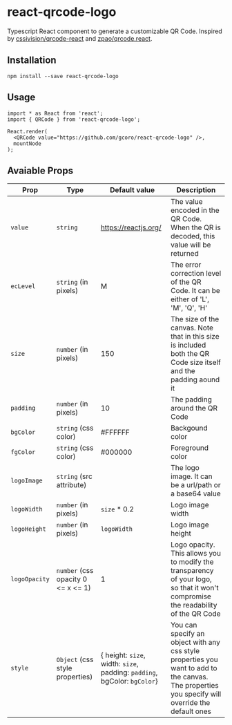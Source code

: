 # react-qrcode-logo
Typescript React component to generate a customizable QR Code. Inspired by [cssivision/qrcode-react](https://github.com/cssivision/qrcode-react) and [zpao/qrcode.react](https://github.com/zpao/qrcode.react).

## Installation

```
npm install --save react-qrcode-logo
```
## Usage 

```
import * as React from 'react';
import { QRCode } from 'react-qrcode-logo';

React.render(
  <QRCode value="https://github.com/gcoro/react-qrcode-logo" />,
  mountNode
);
```

## Avaiable Props
| Prop        | Type                                  | Default value        | Description    |
| ------------|---------------------------------------| ---------------------|-----|
| `value`       | `string`                                | https://reactjs.org/ | The value encoded in the QR Code. When the QR is decoded, this value will be returned |
| `ecLevel`        | `string` (in pixels)                    |   M              | The error correction level of the QR Code. It can be either of 'L', 'M', 'Q', 'H' |
| `size`        | `number` (in pixels)                    |   150                | The size of the canvas. Note that in this size is included both the QR Code size itself and the padding aound it |
| `padding`     | `number` (in pixels)                    |   10                 | The padding around the QR Code |
| `bgColor`     | `string` (css color)                    | #FFFFFF              | Backgound color |
| `fgColor`     | `string` (css color)                    | #000000              | Foreground color |
| `logoImage`   | `string` (src attribute)                |                      | The logo image. It can be a url/path or a base64 value |
| `logoWidth`   | `number` (in pixels)                    | `size` * 0.2           | Logo image width |
| `logoHeight`  | `number` (in pixels)                    | `logoWidth`                     | Logo image height |
| `logoOpacity` | `number` (css opacity 0 <= x <= 1)      | 1                    | Logo opacity. This allows you to modify the transparency of your logo, so that it won't compromise the readability of the QR Code |
| `style`       | `Object` (css style properties) |  { height: `size`, width: `size`, padding: `padding`, bgColor: `bgColor`} | You can specify an object with any css style properties you want to add to the canvas. The properties you specify will override the default ones | 

